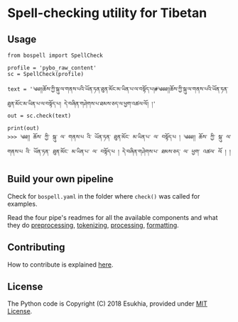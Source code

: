 # Spell-checking utility for Tibetan

## Usage

    from bospell import SpellCheck

    profile = 'pybo_raw_content'
    sc = SpellCheck(profile)

    text = '༄༅།།ཆོས་ཀྱི་སྐུ་ལ་གནས་པའི་ཡོན་ཏན་ཐུན་མོང་མ་ཡིན་པ་ལ་བསྟོད་པ།#༄༅༅།།ཆོས་ཀྱི་སྐུ་ལ་གནས་པའི་ཡོན་ཏན་ཐུན་མོང་མ་ཡིན་པ་ལ་བསྟོད་པ། དེ་བཞིན་གཤེགས་པ་ཐམས་ཅད་ལ་ཕྱག་འཚལ་ལོ། །'
    out = sc.check(text)

    print(out)
    >>> ༄༅།། ཆོས་ ཀྱི་ སྐུ་ ལ་ གནས་པ འི་ ཡོན་ཏན་ ཐུན་མོང་ མ་ཡིན་པ་ ལ་ བསྟོད་པ ། ༄༅༅།། ཆོས་ ཀྱི་ སྐུ་ ལ་ གནས་པ འི་ ཡོན་ཏན་ ཐུན་མོང་ མ་ཡིན་པ་ ལ་ བསྟོད་པ ། དེ་བཞིན་གཤེགས་པ་ ཐམས་ཅད་ ལ་ ཕྱག་ འཚལ་ ལོ ། ། 

## Build your own pipeline

Check for `bospell.yaml` in the folder where `check()` was called for examples.

Read the four pipe's readmes for all the available components and what they do [preprocessing](./a_preprocessing/readme.md), [tokenizing](./b_tokenizers/readme.md), [processing](./c_processors/readme.md), [formatting](./d_formatters/readme.md).


## Contributing

How to contribute is explained [here](./bospell/readme.md).


## License

The Python code is Copyright (C) 2018 Esukhia, provided under [MIT License](LICENSE).